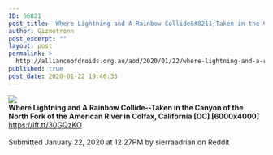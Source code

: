 ```yaml
---
ID: 66821
post_title: 'Where Lightning and A Rainbow Collide&#8211;Taken in the Canyon of the North Fork of the American River in Colfax, California [OC] [6000&#215;4000] &#8211; Seen on Reddit'
author: Gizmotronn
post_excerpt: ""
layout: post
permalink: >
  http://allianceofdroids.org.au/aod/2020/01/22/where-lightning-and-a-rainbow-collide-taken-in-the-canyon-of-the-north-fork-of-the-american-river-in-colfax-california-oc-6000x4000-seen-on-reddit/
published: true
post_date: 2020-01-22 19:46:35
---
```

<img src="https://i.redd.it/kqnezxc9b9c41.jpg"><br>
<b>Where Lightning and A Rainbow Collide--Taken in the Canyon of the North Fork of the American River in Colfax, California [OC] [6000x4000]</b><br>
https://ift.tt/30GQzKO<br>
<br>
Submitted January 22, 2020 at 12:27PM by sierraadrian on Reddit<br>